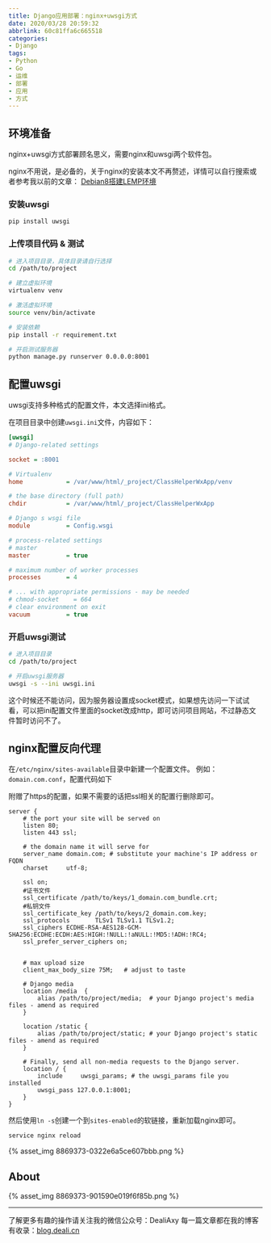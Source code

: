 ```yaml
---
title: Django应用部署：nginx+uwsgi方式
date: 2020/03/28 20:59:32
abbrlink: 60c81ffa6c665518
categories:
- Django
tags:
- Python
- Go
- 运维
- 部署
- 应用
- 方式
---
```

## 环境准备
nginx+uwsgi方式部署顾名思义，需要nginx和uwsgi两个软件包。

nginx不用说，是必备的，关于nginx的安装本文不再赘述，详情可以自行搜索或者参考我以前的文章：
[Debian8搭建LEMP环境](http://blog.deali.cn/33.html)

### 安装uwsgi
```bash
pip install uwsgi
```

### 上传项目代码 & 测试
```bash
# 进入项目目录，具体目录请自行选择
cd /path/to/project

# 建立虚拟环境
virtualenv venv

# 激活虚拟环境
source venv/bin/activate

# 安装依赖
pip install -r requirement.txt

# 开启测试服务器
python manage.py runserver 0.0.0.0:8001
```

## 配置uwsgi
uwsgi支持多种格式的配置文件，本文选择ini格式。

在项目目录中创建`uwsgi.ini`文件，内容如下：

```ini
[uwsgi]
# Django-related settings

socket = :8001

# Virtualenv
home            = /var/www/html/_project/ClassHelperWxApp/venv

# the base directory (full path)
chdir           = /var/www/html/_project/ClassHelperWxApp

# Django s wsgi file
module          = Config.wsgi

# process-related settings
# master
master          = true

# maximum number of worker processes
processes       = 4

# ... with appropriate permissions - may be needed
# chmod-socket    = 664
# clear environment on exit
vacuum          = true
```

### 开启uwsgi测试
```bash
# 进入项目目录
cd /path/to/project

# 开启uwsgi服务器
uwsgi -s --ini uwsgi.ini
```

这个时候还不能访问，因为服务器设置成socket模式，如果想先访问一下试试看，可以把ini配置文件里面的socket改成http，即可访问项目网站，不过静态文件暂时访问不了。


## nginx配置反向代理
在`/etc/nginx/sites-available`目录中新建一个配置文件。
例如：`domain.com.conf`，配置代码如下

附赠了https的配置，如果不需要的话把ssl相关的配置行删除即可。
```nginx
server {
    # the port your site will be served on
    listen 80;
    listen 443 ssl;

    # the domain name it will serve for
    server_name domain.com; # substitute your machine's IP address or FQDN
    charset     utf-8;

    ssl on;
    #证书文件
    ssl_certificate /path/to/keys/1_domain.com_bundle.crt;
    #私钥文件
    ssl_certificate_key /path/to/keys/2_domain.com.key;
    ssl_protocols       TLSv1 TLSv1.1 TLSv1.2;
    ssl_ciphers ECDHE-RSA-AES128-GCM-SHA256:ECDHE:ECDH:AES:HIGH:!NULL:!aNULL:!MD5:!ADH:!RC4;
    ssl_prefer_server_ciphers on;


    # max upload size
    client_max_body_size 75M;   # adjust to taste

    # Django media
    location /media  {
        alias /path/to/project/media;  # your Django project's media files - amend as required
    }

    location /static {
        alias /path/to/project/static; # your Django project's static files - amend as required
    }

    # Finally, send all non-media requests to the Django server.
    location / {
        include     uwsgi_params; # the uwsgi_params file you installed
        uwsgi_pass 127.0.0.1:8001;
    }
}
```

然后使用`ln -s`创建一个到`sites-enabled`的软链接，重新加载nginx即可。
```bash
service nginx reload
```

{% asset_img 8869373-0322e6a5ce607bbb.png %}


## About
{% asset_img 8869373-901590e019f6f85b.png %}

---------------
了解更多有趣的操作请关注我的微信公众号：DealiAxy
每一篇文章都在我的博客有收录：[blog.deali.cn](http://blog.deali.cn)
